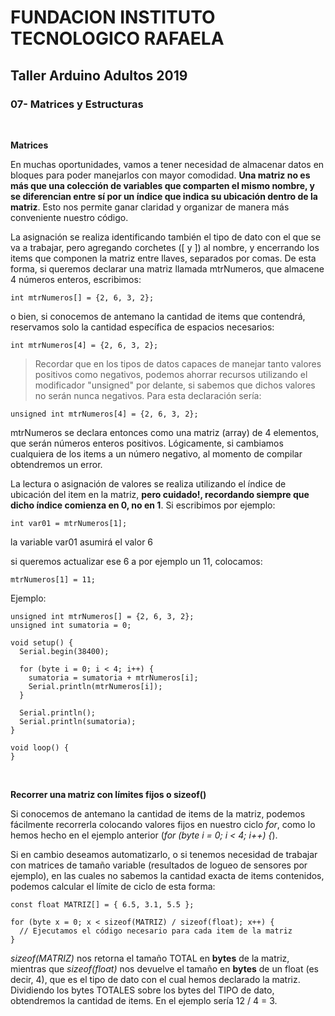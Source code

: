 <h1><b>FUNDACION INSTITUTO TECNOLOGICO RAFAELA</b></h1>
<h2><b>Taller Arduino Adultos 2019</b></h2>

<h3>07- Matrices y Estructuras</h3>

<p>&nbsp;</p>

<b>Matrices</b>

En muchas oportunidades, vamos a tener necesidad de almacenar datos en bloques para poder manejarlos con mayor comodidad. <b>Una matriz no es más que una colección de variables que comparten el mismo nombre, y se diferencian entre sí por un índice que indica su ubicación dentro de la matriz</b>. Esto nos permite ganar claridad y organizar de manera más conveniente nuestro código.

La asignación se realiza identificando también el tipo de dato con el que se va a trabajar, pero agregando corchetes ([ y ]) al nombre, y encerrando los items que componen la matriz entre llaves, separados por comas. De esta forma, si queremos declarar una matriz llamada mtrNumeros, que almacene 4 números enteros, escribimos:

```
int mtrNumeros[] = {2, 6, 3, 2};
```

o bien, si conocemos de antemano la cantidad de items que contendrá, reservamos solo la cantidad específica de espacios necesarios:

```
int mtrNumeros[4] = {2, 6, 3, 2};
```

> Recordar que en los tipos de datos capaces de manejar tanto valores positivos como negativos, podemos ahorrar recursos utilizando el modificador "unsigned" por delante, si sabemos que dichos valores no serán nunca negativos. Para esta declaración sería:

```
unsigned int mtrNumeros[4] = {2, 6, 3, 2};
```

mtrNumeros se declara entonces como una matriz (array) de 4 elementos, que serán números enteros positivos. Lógicamente, si cambiamos cualquiera de los items a un número negativo, al momento de compilar obtendremos un error.

La lectura o asignación de valores se realiza utilizando el índice de ubicación del item en la matriz, <b>pero cuidado!, recordando siempre que dicho índice comienza en 0, no en 1</b>. Si escribimos por ejemplo:

```
int var01 = mtrNumeros[1];
```

la variable var01 asumirá el valor 6

si queremos actualizar ese 6 a por ejemplo un 11, colocamos:

```
mtrNumeros[1] = 11;
```

Ejemplo:

```
unsigned int mtrNumeros[] = {2, 6, 3, 2};
unsigned int sumatoria = 0;

void setup() {
  Serial.begin(38400);
  
  for (byte i = 0; i < 4; i++) {
    sumatoria = sumatoria + mtrNumeros[i];
    Serial.println(mtrNumeros[i]);
  }

  Serial.println();
  Serial.println(sumatoria);
}

void loop() {
}
```

<p>&nbsp;</p>

<b>Recorrer una matriz con límites fijos o sizeof()</b>

Si conocemos de antemano la cantidad de items de la matriz, podemos fácilmente recorrerla colocando valores fijos en nuestro ciclo <i>for</i>, como lo hemos hecho en el ejemplo anterior (<i>for (byte i = 0; i < 4; i++) {</i>).

Si en cambio deseamos automatizarlo, o si tenemos necesidad de trabajar con matrices de tamaño variable (resultados de logueo de sensores por ejemplo), en las cuales no sabemos la cantidad exacta de items contenidos, podemos calcular el límite de ciclo de esta forma:

````
const float MATRIZ[] = { 6.5, 3.1, 5.5 };

for (byte x = 0; x < sizeof(MATRIZ) / sizeof(float); x++) {
  // Ejecutamos el código necesario para cada item de la matriz
}
````

<i>sizeof(MATRIZ)</i> nos retorna el tamaño TOTAL en <b>bytes</b> de la matriz, mientras que <i>sizeof(float)</i> nos devuelve el tamaño en <b>bytes</b> de un float (es decir, 4), que es el tipo de dato con el cual hemos declarado la matriz. Dividiendo los bytes TOTALES sobre los bytes del TIPO de dato, obtendremos la cantidad de items. En el ejemplo sería 12 / 4 = 3.